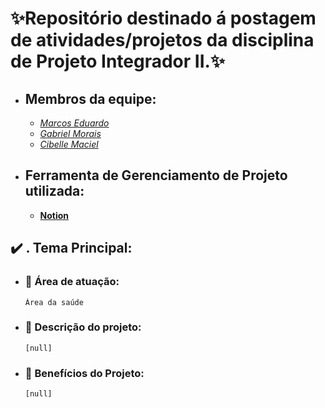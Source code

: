 # **:sparkles:Repositório destinado á postagem de atividades/projetos da disciplina de Projeto Integrador II.:sparkles:**

- ## **Membros da equipe:**
    - <a href="https://github.com/Marcos1701">*Marcos Eduardo*</a>
    - <a href="https://github.com/MrMorgam">*Gabriel Morais*</a>
    - <a href="https://github.com/cibellemc">*Cibelle Maciel*</a>
    


- ## **Ferramenta de Gerenciamento de Projeto utilizada:**

  - <a href="https://www.notion.so/e65c7907ef2a483581872dbf16c1074c?v=41dd9e9825c247e8a0fe487dc81a7c2c&pvs=4">**Notion**</a>

## :heavy_check_mark: **. Tema Principal:**

 - ### :construction_worker: Área de atuação:
       Área da saúde

 - ### :speech_balloon: Descrição do projeto:
       [null]

- ### :gem: Benefícios do Projeto:
      [null]
 
